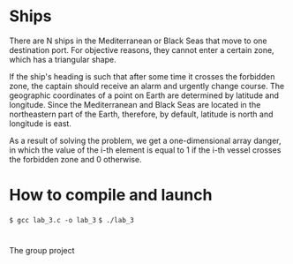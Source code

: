 # Ships
There are N ships in the Mediterranean or Black Seas that move to one destination port. For objective reasons, they cannot enter a certain zone, which has a triangular shape.

If the ship's heading is such that after some time it crosses the forbidden zone, the captain should receive an alarm and urgently change course.
The geographic coordinates of a point on Earth are determined by latitude and longitude. Since the Mediterranean and Black Seas are located in the northeastern part of the Earth, therefore, by default, latitude is north and longitude is east.

As a result of solving the problem, we get a one-dimensional array danger, in which the value of the i-th element is equal to 1 if the i-th vessel crosses the forbidden zone and 0 otherwise.
# How to compile and launch
`$ gcc lab_3.c -o lab_3`
`$ ./lab_3`
#
The group project
